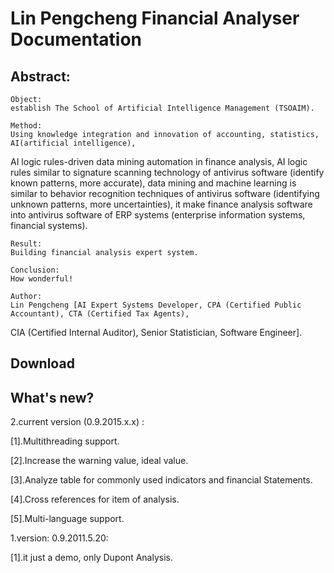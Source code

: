 # Lin Pengcheng Financial Analyser Documentation

## Abstract:

    Object: 
    establish The School of Artificial Intelligence Management (TSOAIM).
    
    Method:
    Using knowledge integration and innovation of accounting, statistics, AI(artificial intelligence),
AI logic rules-driven data mining automation in finance analysis, AI logic rules similar to signature scanning 
technology of antivirus software (identify known patterns, more accurate), data mining and machine learning is 
similar to behavior recognition techniques of antivirus software (identifying unknown patterns, more uncertainties),
it make finance analysis software into antivirus software of ERP systems (enterprise information systems, financial 
systems).
    
    Result: 
    Building financial analysis expert system.
    
    Conclusion: 
    How wonderful! 
    
    Author: 
    Lin Pengcheng [AI Expert Systems Developer, CPA (Certified Public Accountant), CTA (Certified Tax Agents), 
CIA (Certified Internal Auditor), Senior Statistician, Software Engineer].

## Download

## What's new?

2.current version (0.9.2015.x.x) :

[1].Multithreading support.

[2].Increase the warning value, ideal value.

[3].Analyze table for commonly used indicators and financial Statements.

[4].Cross references for item of analysis.

[5].Multi-language support.

1.version: 0.9.2011.5.20: 

[1].it just a demo, only Dupont Analysis.
